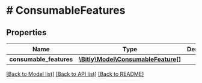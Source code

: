 # # ConsumableFeatures

## Properties

Name | Type | Description | Notes
------------ | ------------- | ------------- | -------------
**consumable_features** | [**\Bitly\Model\ConsumableFeature[]**](ConsumableFeature.md) |  | [optional]

[[Back to Model list]](../../README.md#models) [[Back to API list]](../../README.md#endpoints) [[Back to README]](../../README.md)
